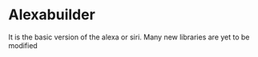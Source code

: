# Alexabuilder
It is the basic version of the alexa or siri. Many new libraries are yet to be modified
